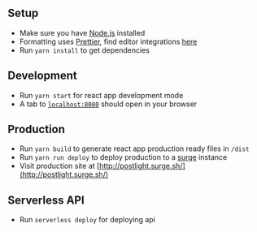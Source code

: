 ## Setup

- Make sure you have [Node.js](https://nodejs.org/) installed
- Formatting uses [Prettier](https://prettier.io/), find editor integrations [here](https://prettier.io/docs/en/editors.html)
- Run `yarn install` to get dependencies

## Development

- Run `yarn start` for react app development mode
- A tab to [`localhost:8080`](localhost:8080) should open in your browser

## Production

- Run `yarn build` to generate react app production ready files in `/dist`
- Run `yarn run deploy` to deploy production to a [surge](https://surge.sh/) instance
- Visit production site at [http://postlight.surge.sh/](http://postlight.surge.sh/)

## Serverless API

- Run `serverless deploy` for deploying api
